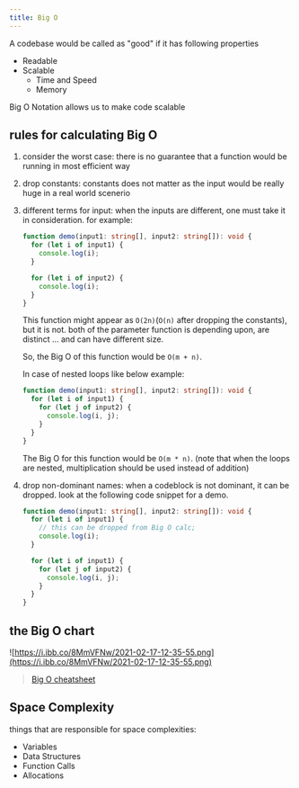 ```yaml
---
title: Big O
---
```


A codebase would be called as "good" if it has following properties

- Readable
- Scalable
  - Time and Speed
  - Memory

Big O Notation allows us to make code scalable

## rules for calculating Big O

1. consider the worst case: there is no guarantee that a function would be
   running in most efficient way
2. drop constants: constants does not matter as the input would be really huge
   in a real world scenerio
3. different terms for input: when the inputs are different, one must take it in
   consideration. for example:

   ```ts
   function demo(input1: string[], input2: string[]): void {
     for (let i of input1) {
       console.log(i);
     }

     for (let i of input2) {
       console.log(i);
     }
   }
   ```

   This function might appear as `O(2n)`(`O(n)` after dropping the constants),
   but it is not. both of the parameter function is depending upon, are
   distinct ... and can have different size.

   So, the Big O of this function would be `O(m + n)`.

   In case of nested loops like below example:

   ```ts
   function demo(input1: string[], input2: string[]): void {
     for (let i of input1) {
       for (let j of input2) {
         console.log(i, j);
       }
     }
   }
   ```

   The Big O for this function would be `O(m * n)`. (note that when the loops
   are nested, multiplication should be used instead of addition)

4. drop non-dominant names: when a codeblock is not dominant, it can be dropped.
   look at the following code snippet for a demo.

   ```ts
   function demo(input1: string[], input2: string[]): void {
     for (let i of input1) {
       // this can be dropped from Big O calc;
       console.log(i);
     }

     for (let i of input1) {
       for (let j of input2) {
         console.log(i, j);
       }
     }
   }
   ```

## the Big O chart

![https://i.ibb.co/8MmVFNw/2021-02-17-12-35-55.png](https://i.ibb.co/8MmVFNw/2021-02-17-12-35-55.png)

> [Big O cheatsheet](https://www.bigocheatsheet.com/)

## Space Complexity

things that are responsible for space complexities:

- Variables
- Data Structures
- Function Calls
- Allocations
